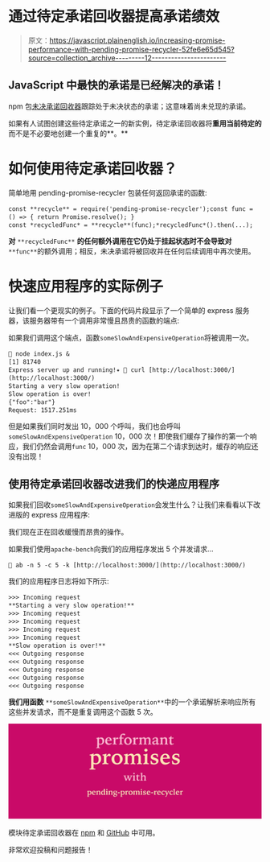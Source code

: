 # 通过待定承诺回收器提高承诺绩效

> 原文：<https://javascript.plainenglish.io/increasing-promise-performance-with-pending-promise-recycler-52fe6e65d545?source=collection_archive---------12----------------------->

## JavaScript 中最快的承诺是已经解决的承诺！

npm 包[未决承诺回收器](http://npmjs.com/package/pending-promise-recycler)跟踪处于未决状态的承诺；这意味着尚未兑现的承诺。

如果有人试图创建这些待定承诺之一的新实例，待定承诺回收器将**重用当前待定的**而不是不必要地创建一个重复的**。**

# 如何使用待定承诺回收器？

简单地用 pending-promise-recycler 包装任何返回承诺的函数:

```
const **recycle** = require('pending-promise-recycler');const func = () => { return Promise.resolve(); }
const *recycledFunc* = **recycle**(func);*recycledFunc*().then(...);
```

**对** `**recycledFunc**` **的任何额外调用在它仍处于挂起状态时不会导致对** `**func**`的额外调用；相反，未决承诺将被回收并在任何后续调用中再次使用。

# 快速应用程序的实际例子

让我们看一个更现实的例子。下面的代码片段显示了一个简单的 express 服务器，该服务器带有一个调用非常慢且昂贵的函数的端点:

如果我们调用这个端点，函数`someSlowAndExpensiveOperation`将被调用一次。

```
🍕 node index.js &
[1] 81740
Express server up and running!✦ 🍕 curl [http://localhost:3000/](http://localhost:3000/)
Starting a very slow operation!
Slow operation is over!
{"foo":"bar"}
Request: 1517.251ms
```

但是如果我们同时发出 10，000 个呼叫，我们也会呼叫`someSlowAndExpensiveOperation` 10，000 次！即使我们缓存了操作的第一个响应，我们仍然会调用`func` 10，000 次，因为在第二个请求到达时，缓存的响应还没有出现！

## 使用待定承诺回收器改进我们的快递应用程序

如果我们回收`someSlowAndExpensiveOperation`会发生什么？让我们来看看以下改进版的 express 应用程序:

我们现在正在回收缓慢而昂贵的操作。

如果我们使用`apache-bench`向我们的应用程序发出 5 个并发请求…

```
🍕 ab -n 5 -c 5 -k [http://localhost:3000/](http://localhost:3000/)
```

我们的应用程序日志将如下所示:

```
>>> Incoming request
**Starting a very slow operation!**
>>> Incoming request
>>> Incoming request
>>> Incoming request
>>> Incoming request
**Slow operation is over!**
<<< Outgoing response
<<< Outgoing response
<<< Outgoing response
<<< Outgoing response
<<< Outgoing response
```

**我们用函数** `**someSlowAndExpensiveOperation**`中的一个承诺解析来响应所有这些并发请求，而不是重复调用这个函数 5 次。

![](img/6bd4bfd6420709fb5190709f1b6b0ae5.png)

模块待定承诺回收器在 [npm](https://www.npmjs.com/package/pending-promise-recycler) 和 [GitHub](https://www.npmjs.com/package/pending-promise-recycler) 中可用。

非常欢迎投稿和问题报告！
